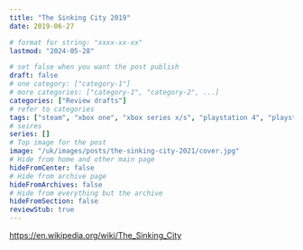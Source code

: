 ```yaml
---
title: "The Sinking City 2019"
date: 2019-06-27

# format for string: "xxxx-xx-xx"
lastmod: "2024-05-28"

# set false when you want the post publish
draft: false
# one category: ["category-1"]
# more categories: ["category-1", "category-2", ...]
categories: ["Review drafts"]
# refer to categories
tags: ["steam", "xbox one", "xbox series x/s", "playstation 4", "playstation 5", "nintendo switch", "frogwares", "open world", "narrative", "mystic", "hton", "madness", "houses of sorrow", "isolation", "lovecraft"]
# seires
series: []
# Top image for the post
image: "/uk/images/posts/the-sinking-city-2021/cover.jpg"
# Hide from home and other main page
hideFromCenter: false
# Hide from archive page
hideFromArchives: false
# Hide from everything but the archive
hideFromSection: false
reviewStub: true
---
```

https://en.wikipedia.org/wiki/The_Sinking_City
<!--more-->